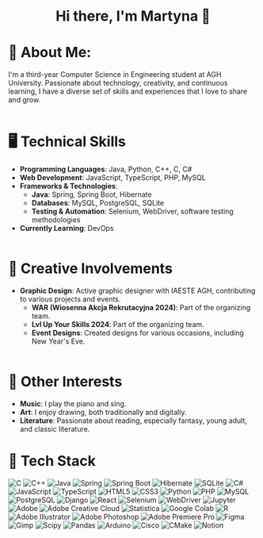 <h1 align="center">Hi there, I'm Martyna 🤍</h1> 

# 🤍 About Me:
I'm a third-year Computer Science in Engineering student at AGH University. Passionate about technology, creativity, and continuous learning, I have a diverse set of skills and experiences that I love to share and grow.<br><br>

# 🖥️ Technical Skills<br>
- **Programming Languages**: Java, Python, C++, C, C#<br>
- **Web Development**: JavaScript, TypeScript, PHP, MySQL<br>
- **Frameworks & Technologies**:<br>
  - **Java**: Spring, Spring Boot, Hibernate<br>
  - **Databases**: MySQL, PostgreSQL, SQLite<br>
  - **Testing & Automation**: Selenium, WebDriver, software testing methodologies<br>
- **Currently Learning**: DevOps<br><br>

# 🎨 Creative Involvements<br>
- **Graphic Design**: Active graphic designer with IAESTE AGH, contributing to various projects and events.<br>  
  - **WAR (Wiosenna Akcja Rekrutacyjna 2024)**: Part of the organizing team.<br>  
  - **Lvl Up Your Skills 2024**: Part of the organizing team.<br>  
  - **Event Designs**: Created designs for various occasions, including New Year's Eve.<br><br>

# 🌸 Other Interests<br>
- **Music**: I play the piano and sing.<br>
- **Art**: I enjoy drawing, both traditionally and digitally.<br>
- **Literature**: Passionate about reading, especially fantasy, young adult, and classic literature.<br>



# 🤍 Tech Stack
![C](https://img.shields.io/badge/c-%2300599C.svg?style=for-the-badge&logo=c&logoColor=white) 
![C++](https://img.shields.io/badge/c++-%2300599C.svg?style=for-the-badge&logo=c%2B%2B&logoColor=white) 
![Java](https://img.shields.io/badge/java-%23ED8B00.svg?style=for-the-badge&logo=openjdk&logoColor=white) 
![Spring](https://img.shields.io/badge/Spring-%236DB33F.svg?style=for-the-badge&logo=spring&logoColor=white) 
![Spring Boot](https://img.shields.io/badge/Spring%20Boot-%23000000.svg?style=for-the-badge&logo=springboot&logoColor=white) 
![Hibernate](https://img.shields.io/badge/Hibernate-%23007D8F.svg?style=for-the-badge&logo=hibernate&logoColor=white) 
![SQLite](https://img.shields.io/badge/SQLite-%23003B57.svg?style=for-the-badge&logo=sqlite&logoColor=white) 
![C#](https://img.shields.io/badge/c%23-%23239120.svg?style=for-the-badge&logo=c-sharp&logoColor=white) 
![JavaScript](https://img.shields.io/badge/javascript-%23323330.svg?style=for-the-badge&logo=javascript&logoColor=%23F7DF1E) 
![TypeScript](https://img.shields.io/badge/typescript-%232F73B5.svg?style=for-the-badge&logo=typescript&logoColor=white) 
![HTML5](https://img.shields.io/badge/html5-%23E34F26.svg?style=for-the-badge&logo=html5&logoColor=white) 
![CSS3](https://img.shields.io/badge/css3-%231572B6.svg?style=for-the-badge&logo=css3&logoColor=white) 
![Python](https://img.shields.io/badge/python-3670A0?style=for-the-badge&logo=python&logoColor=ffdd54) 
![PHP](https://img.shields.io/badge/php-%23777BB4.svg?style=for-the-badge&logo=php&logoColor=white) 
![MySQL](https://img.shields.io/badge/mysql-4479A1.svg?style=for-the-badge&logo=mysql&logoColor=white) 
![PostgreSQL](https://img.shields.io/badge/postgresql-%23336791.svg?style=for-the-badge&logo=postgresql&logoColor=white) 
![Django](https://img.shields.io/badge/django-%23092E20.svg?style=for-the-badge&logo=django&logoColor=white) 
![React](https://img.shields.io/badge/react-%2361DAFB.svg?style=for-the-badge&logo=react&logoColor=black) 
![Selenium](https://img.shields.io/badge/Selenium-%2343B02A.svg?style=for-the-badge&logo=selenium&logoColor=white) 
![WebDriver](https://img.shields.io/badge/WebDriver-%23009639.svg?style=for-the-badge&logo=selenium&logoColor=white) 
![Jupyter](https://img.shields.io/badge/jupyter-%23F37626.svg?style=for-the-badge&logo=jupyter&logoColor=white) 
![Adobe](https://img.shields.io/badge/adobe-%23FF0000.svg?style=for-the-badge&logo=adobe&logoColor=white) 
![Adobe Creative Cloud](https://img.shields.io/badge/Adobe%20Creative%20Cloud-DA1F26.svg?style=for-the-badge&logo=Adobe%20Creative%20Cloud&logoColor=white) 
![Statistica](https://img.shields.io/badge/statistica-%2300A94F.svg?style=for-the-badge&logo=statistica&logoColor=white) 
![Google Colab](https://img.shields.io/badge/google--colab-%23F9AB00.svg?style=for-the-badge&logo=google-colab&logoColor=white) 
![R](https://img.shields.io/badge/r-%23276DC3.svg?style=for-the-badge&logo=r&logoColor=white) 
![Adobe Illustrator](https://img.shields.io/badge/adobe%20illustrator-%23FF9A00.svg?style=for-the-badge&logo=adobe%20illustrator&logoColor=white) 
![Adobe Photoshop](https://img.shields.io/badge/adobe%20photoshop-%2331A8FF.svg?style=for-the-badge&logo=adobe%20photoshop&logoColor=white) 
![Adobe Premiere Pro](https://img.shields.io/badge/Adobe%20Premiere%20Pro-9999FF.svg?style=for-the-badge&logo=Adobe%20Premiere%20Pro&logoColor=white) 
![Figma](https://img.shields.io/badge/figma-%23F24E1E.svg?style=for-the-badge&logo=figma&logoColor=white) 
![Gimp](https://img.shields.io/badge/Gimp-657D8B?style=for-the-badge&logo=gimp&logoColor=FFFFFF) 
![Scipy](https://img.shields.io/badge/SciPy-%230C55A5.svg?style=for-the-badge&logo=scipy&logoColor=%white) 
![Pandas](https://img.shields.io/badge/pandas-%23150458.svg?style=for-the-badge&logo=pandas&logoColor=white) 
![Arduino](https://img.shields.io/badge/-Arduino-00979D?style=for-the-badge&logo=Arduino&logoColor=white) 
![Cisco](https://img.shields.io/badge/cisco-%23049fd9.svg?style=for-the-badge&logo=cisco&logoColor=black) 
![CMake](https://img.shields.io/badge/CMake-%23008FBA.svg?style=for-the-badge&logo=cmake&logoColor=white) 
![Notion](https://img.shields.io/badge/Notion-%23000000.svg?style=for-the-badge&logo=notion&logoColor=white) 



<!-- Proudly created with GPRM ( https://gprm.itsvg.in ) -->
